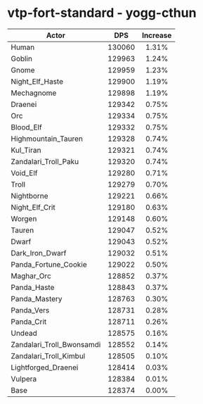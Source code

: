 # vtp-fort-standard - yogg-cthun
| Actor | DPS | Increase |
|---|:---:|:---:|
|Human|130060|1.31%|
|Goblin|129963|1.24%|
|Gnome|129959|1.23%|
|Night_Elf_Haste|129900|1.19%|
|Mechagnome|129898|1.19%|
|Draenei|129342|0.75%|
|Orc|129334|0.75%|
|Blood_Elf|129332|0.75%|
|Highmountain_Tauren|129328|0.74%|
|Kul_Tiran|129321|0.74%|
|Zandalari_Troll_Paku|129320|0.74%|
|Void_Elf|129280|0.71%|
|Troll|129279|0.70%|
|Nightborne|129221|0.66%|
|Night_Elf_Crit|129180|0.63%|
|Worgen|129148|0.60%|
|Tauren|129047|0.52%|
|Dwarf|129043|0.52%|
|Dark_Iron_Dwarf|129032|0.51%|
|Panda_Fortune_Cookie|129022|0.50%|
|Maghar_Orc|128852|0.37%|
|Panda_Haste|128843|0.37%|
|Panda_Mastery|128763|0.30%|
|Panda_Vers|128731|0.28%|
|Panda_Crit|128711|0.26%|
|Undead|128575|0.16%|
|Zandalari_Troll_Bwonsamdi|128552|0.14%|
|Zandalari_Troll_Kimbul|128505|0.10%|
|Lightforged_Draenei|128414|0.03%|
|Vulpera|128384|0.01%|
|Base|128374|0.00%|
